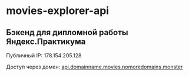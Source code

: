 # movies-explorer-api

## Бэкенд для дипломной работы Яндекс.Практикума

Публичный IP: 178.154.205.128

Доступ через домен: [api.domainname.movies.nomoredomains.monster](http://api.domainname.movies.nomoredomains.monster/signin)

